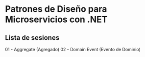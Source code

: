 # Patrones de Diseño para Microservicios con .NET

## Lista de sesiones

01 - Aggregate (Agregado)
02 - Domain Event (Evento de Dominio)